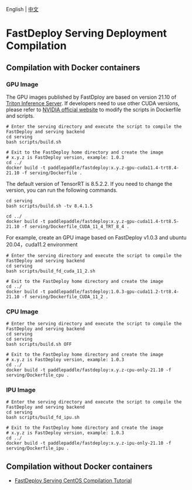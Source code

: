 English | [中文](../zh_CN/compile.md)
# FastDeploy Serving Deployment Compilation

## Compilation with Docker containers

### GPU Image

The GPU images published by FastDploy are based on version 21.10 of [Triton Inference Server](https://github.com/triton-inference-server/server). If developers need to use other CUDA versions, please refer to [ NVIDIA official website](https://docs.nvidia.com/deeplearning/frameworks/support-matrix/index.html) to modify the scripts in Dockerfile and scripts.

```shell
# Enter the serving directory and execute the script to compile the FastDeploy and serving backend
cd serving
bash scripts/build.sh

# Exit to the FastDeploy home directory and create the image
# x.y.z is FastDeploy version, example: 1.0.3
cd ../
docker build -t paddlepaddle/fastdeploy:x.y.z-gpu-cuda11.4-trt8.4-21.10 -f serving/Dockerfile .
```

The default version of TensorRT is 8.5.2.2. If you need to change the version, you can run the following commands.

```
cd serving
bash scripts/build.sh -tv 8.4.1.5

cd ../
docker build -t paddlepaddle/fastdeploy:x.y.z-gpu-cuda11.4-trt8.5-21.10 -f serving/Dockerfile_CUDA_11_4_TRT_8_4 .
```

For example, create an GPU image based on FastDeploy v1.0.3 and ubuntu 20.04，cuda11.2 environment
```
# Enter the serving directory and execute the script to compile the FastDeploy and serving backend
cd serving
bash scripts/build_fd_cuda_11_2.sh

# Exit to the FastDeploy home directory and create the image
cd ../
docker build -t paddlepaddle/fastdeploy:1.0.3-gpu-cuda11.2-trt8.4-21.10 -f serving/Dockerfile_CUDA_11_2 .
```

### CPU Image

```shell
# Enter the serving directory and execute the script to compile the FastDeploy and serving backend
cd serving
cd serving
bash scripts/build.sh OFF

# Exit to the FastDeploy home directory and create the image
# x.y.z is FastDeploy version, example: 1.0.3
cd ../
docker build -t paddlepaddle/fastdeploy:x.y.z-cpu-only-21.10 -f serving/Dockerfile_cpu .
```

### IPU Image

```shell
# Enter the serving directory and execute the script to compile the FastDeploy and serving backend
cd serving
bash scripts/build_fd_ipu.sh

# Exit to the FastDeploy home directory and create the image
# x.y.z is FastDeploy version, example: 1.0.3
cd ../
docker build -t paddlepaddle/fastdeploy:x.y.z-ipu-only-21.10 -f serving/Dockerfile_ipu .
```

## Compilation without Docker containers

- [FastDeploy Serving CentOS Compilation Tutorial](./compile_without_docker_centos-en.md)
